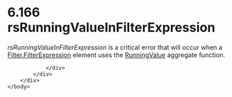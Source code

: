 <html dir="LTR" xmlns:mshelp="http://msdn.microsoft.com/mshelp" xmlns:ddue="http://ddue.schemas.microsoft.com/authoring/2003/5" xmlns:xlink="http://www.w3.org/1999/xlink" xmlns:tool="http://www.microsoft.com/tooltip">
    <head>
        <meta http-equiv="Content-Type" content="text/html; CHARSET=utf-8"></meta>
        <meta name="save" content="history"></meta>
        <title>6.166 rsRunningValueInFilterExpression</title>
        <xml>
            <mshelp:toctitle title="6.166 rsRunningValueInFilterExpression"></mshelp:toctitle>
            <mshelp:rltitle title="[MS-RDL]: rsRunningValueInFilterExpression"></mshelp:rltitle>
            <mshelp:keyword index="A" term="0fdd1b76-dc9c-49ae-b31a-db6ec1437a22"></mshelp:keyword>
            <mshelp:attr name="DCSext.ContentType" value="open specification"></mshelp:attr>
            <mshelp:attr name="AssetID" value="0fdd1b76-dc9c-49ae-b31a-db6ec1437a22"></mshelp:attr>
            <mshelp:attr name="TopicType" value="kbRef"></mshelp:attr>
            <mshelp:attr name="DCSext.Title" value="[MS-RDL]: rsRunningValueInFilterExpression" />
        </xml>
    </head>
    <body>
        <div id="header">
            <h1 class="heading">6.166 rsRunningValueInFilterExpression</h1>
        </div>
        <div id="mainSection">
            <div id="mainBody">
                <div id="allHistory" class="saveHistory"></div>
                <div id="sectionSection0" class="section" name="collapseableSection">
                    

<p><i>rsRunningValueInFilterExpression</i> is a critical error
that will occur when a <a href="6cfe60b1-d7e0-4e1e-807e-0ca41147cc29.html">Filter.FilterExpression</a>
element uses the <a href="d87b6538-477f-4292-a3dd-a5774142bec6.html">RunningValue</a>
aggregate function.</p>


                </div>
            </div>
        </div>
    </body>
</html>
